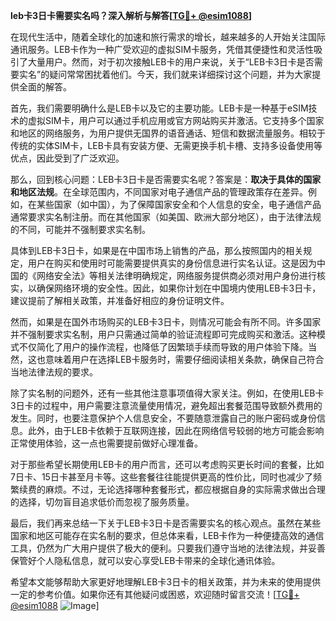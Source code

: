 **leb卡3日卡需要实名吗？深入解析与解答[[TG💪+ @esim1088](https://t.me/s/esim1088)]**

在现代生活中，随着全球化的加速和旅行需求的增长，越来越多的人开始关注国际通讯服务。LEB卡作为一种广受欢迎的虚拟SIM卡服务，凭借其便捷性和灵活性吸引了大量用户。然而，对于初次接触LEB卡的用户来说，关于“LEB卡3日卡是否需要实名”的疑问常常困扰着他们。今天，我们就来详细探讨这个问题，并为大家提供全面的解答。

首先，我们需要明确什么是LEB卡以及它的主要功能。LEB卡是一种基于eSIM技术的虚拟SIM卡，用户可以通过手机应用或官方网站购买并激活。它支持多个国家和地区的网络服务，为用户提供无国界的语音通话、短信和数据流量服务。相较于传统的实体SIM卡，LEB卡具有安装方便、无需更换手机卡槽、支持多设备使用等优点，因此受到了广泛欢迎。

那么，回到核心问题：LEB卡3日卡是否需要实名呢？答案是：**取决于具体的国家和地区法规**。在全球范围内，不同国家对电子通信产品的管理政策存在差异。例如，在某些国家（如中国），为了保障国家安全和个人信息的安全，电子通信产品通常要求实名制注册。而在其他国家（如美国、欧洲大部分地区），由于法律法规的不同，可能并不强制要求实名制。

具体到LEB卡3日卡，如果是在中国市场上销售的产品，那么按照国内的相关规定，用户在购买和使用时可能需要提供真实的身份信息进行实名认证。这是因为中国的《网络安全法》等相关法律明确规定，网络服务提供商必须对用户身份进行核实，以确保网络环境的安全性。因此，如果你计划在中国境内使用LEB卡3日卡，建议提前了解相关政策，并准备好相应的身份证明文件。

然而，如果是在国外市场购买的LEB卡3日卡，则情况可能会有所不同。许多国家并不强制要求实名制，用户只需通过简单的验证流程即可完成购买和激活。这种模式不仅简化了用户的操作流程，也降低了因繁琐手续而导致的用户体验下降。当然，这也意味着用户在选择LEB卡服务时，需要仔细阅读相关条款，确保自己符合当地法律法规的要求。

除了实名制的问题外，还有一些其他注意事项值得大家关注。例如，在使用LEB卡3日卡的过程中，用户需要注意流量使用情况，避免超出套餐范围导致额外费用的发生。同时，也要注意保护个人信息安全，不要随意泄露自己的账户密码或身份信息。此外，由于LEB卡依赖于互联网连接，因此在网络信号较弱的地方可能会影响正常使用体验，这一点也需要提前做好心理准备。

对于那些希望长期使用LEB卡的用户而言，还可以考虑购买更长时间的套餐，比如7日卡、15日卡甚至月卡等。这些套餐往往能提供更高的性价比，同时也减少了频繁续费的麻烦。不过，无论选择哪种套餐形式，都应根据自身的实际需求做出合理的选择，切勿盲目追求低价而忽视了服务质量。

最后，我们再来总结一下关于LEB卡3日卡是否需要实名的核心观点。虽然在某些国家和地区可能存在实名制的要求，但总体来看，LEB卡作为一种便捷高效的通信工具，仍然为广大用户提供了极大的便利。只要我们遵守当地的法律法规，并妥善保管好个人隐私信息，就可以安心享受LEB卡带来的全球化通讯体验。

希望本文能够帮助大家更好地理解LEB卡3日卡的相关政策，并为未来的使用提供一定的参考价值。如果你还有其他疑问或困惑，欢迎随时留言交流！[[TG💪+ @esim1088](https://t.me/s/esim1088) ![Image](https://i.postimg.cc/4NQfJmqS/Snipaste-2025-05-13-00-14-12.png)]